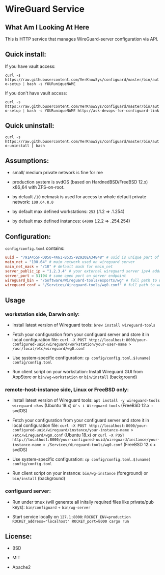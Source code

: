 # WireGuard Service


## What Am I Looking At Here

This is HTTP service that manages WireGuard-server configuration via API.


## Quick install:

If you have vault access:

`curl -s https://raw.githubusercontent.com/VerKnowSys/configuard/master/bin/auto-setup | bash -s YOURuniqueNAME`

If you don't have vault access:

`curl -s https://raw.githubusercontent.com/VerKnowSys/configuard/master/bin/auto-setup | bash -s YOURuniqueNAME http://ask-devops-for-configuard-link`


## Quick uninstall:

`curl -s https://raw.githubusercontent.com/VerKnowSys/configuard/master/bin/auto-uninstall | bash`


## Assumptions:

- small/ medium private network is fine for me

- production system is svdOS (based on HardnedBSD/FreeBSD 12.x) x86_64 with ZFS-on-root.

- by default `/10` netmask is used for access to whole default private network: `100.64.0.0`

- by default max defined workstations: `253` (.1.2 => .1.254)

- by default max defined instances: `64009` (.2.2 => .254.254)



## Configuration:


`config/config.toml` contains:

```toml
uuid = "791A455F-DD50-4A61-B535-92920EA34848" # uuid is unique part of a request path
main_net = "100.64" # main network used on wireguard server
main_net_mask = "/10" # default mask for main_net
server_public_ip = "1.2.3.4" # your external wireguard server ipv4 address
server_port = 51194 # some open port on server endpoint
wireguard_bin = "/Software/Wireguard-tools/exports/wg" # full path to wg utility
wireguard_conf = "/Services/Wireguard-tools/wg0.conf" # full path to wg0.conf
```


## Usage

### workstation side, Darwin only:

- Install latest version of Wireguard tools:
  `brew install wireguard-tools`

- Fetch your configuration from your configuard server and store it in local configuration file:
  `curl -X POST http://localhost:8000/your-configured-uuid/wireguard/workstation/your-user-name > /usr/local/etc/wireguard/wg0.conf`

- Use system-specific configuration:
  `cp config/config.toml.$(uname) config/config.toml`

- Run client script on your workstation:
  Install Wireguard GUI from AppStore or `bin/wg-workstation` or `bin/install` (background)

### remote-host-instance side, Linux or FreeBSD only:

- Install latest version of Wireguard tools:
  `apt install -y wireguard-tools wireguard-dkms` (Ubuntu 18.x) or `s i Wireguard-tools` (FreeBSD 12.x + svdOS)

- Fetch your configuration from your configuard server and store it in local configuration file:
  `curl -X POST http://localhost:8000/your-configured-uuid/wireguard/instance/your-instance-name > /etc/wireguard/wg0.conf` (Ubuntu 18.x) or `curl -X POST http://localhost:8000/your-configured-uuid/wireguard/instance/your-instance-name > /Services/Wireguard-tools/wg0.conf` (FreeBSD 12.x + svdOS)

- Use system-specific configuration:
  `cp config/config.toml.$(uname) config/config.toml`

- Run client script on your instance:
  `bin/wg-instance` (foreground) or `bin/install` (background)

### configuard server:
- Run under tmux (will generate all initally required files like private/pub keys):
  `bin/configuard` + `bin/wg-server`

- Start service locally on `127.1:8000`:
  `ROCKET_ENV=production ROCKET_address="localhost" ROCKET_port=8000 cargo run`


## License:

- BSD

- MIT

- Apache2

